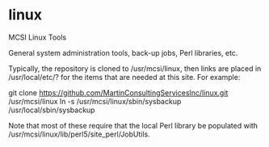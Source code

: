 # linux
MCSI Linux Tools

General system administration tools, back-up jobs, Perl libraries, etc.

Typically, the repository is cloned to /usr/mcsi/linux, then links are placed in /usr/local/etc/? for the items that are needed
at this site.  For example:

git clone https://github.com/MartinConsultingServicesInc/linux.git /usr/mcsi/linux
ln -s /usr/mcsi/linux/sbin/sysbackup /usr/local/sbin/sysbackup

Note that most of these require that the local Perl library be populated with /usr/mcsi/linux/lib/perl5/site_perl/JobUtils.
